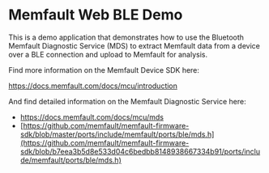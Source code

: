 # Memfault Web BLE Demo

This is a demo application that demonstrates how to use the Bluetooth Memfault
Diagnostic Service (MDS) to extract Memfault data from a device over a BLE
connection and upload to Memfault for analysis.

Find more information on the Memfault Device SDK here:

https://docs.memfault.com/docs/mcu/introduction

And find detailed information on the Memfault Diagnostic Service here:

- <https://docs.memfault.com/docs/mcu/mds>
- [https://github.com/memfault/memfault-firmware-sdk/blob/master/ports/include/memfault/ports/ble/mds.h](https://github.com/memfault/memfault-firmware-sdk/blob/b7eea3b5d8e533d04c6bedbb8148938667334b91/ports/include/memfault/ports/ble/mds.h)
